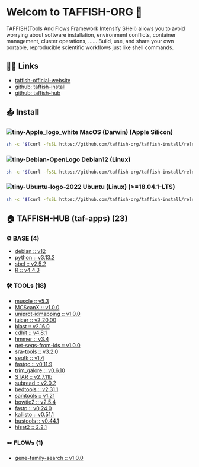 # Welcom to TAFFISH-ORG 👋

TAFFISH(Tools And Flows Framework Intensify SHell) allows you to avoid worrying about software installation, environment conflicts, container management, cluster operations, ...... Build, use, and share your own portable, reproducible scientific workflows just like shell commands.



## ⛓️‍💥 Links
- [taffish-official-website](https://taffish.com)
- [github: taffish-install](https://github.com/taffish-org/taffish-install)
- [github: taffish-hub](https://github.com/taffish-org/taffish-hub)



## 📥 Install

### ![tiny-Apple_logo_white](https://github.com/user-attachments/assets/36d1ec28-1577-4cd0-a10a-cdaf08952771) MacOS (Darwin) (Apple Silicon)

```bash
sh -c "$(curl -fsSL https://github.com/taffish-org/taffish-install/releases/download/v1.0.0/install-taffish-darwin-arm64-beta.sh)" -n
```

### ![tiny-Debian-OpenLogo](https://github.com/user-attachments/assets/fc2e8de9-fbfc-4675-8d37-5181474be5b3) Debian12 (Linux)

```bash
sh -c "$(curl -fsSL https://github.com/taffish-org/taffish-install/releases/download/v1.0.0/install-taffish-debian12-amd64-beta.sh)" -n
```

### ![tiny-Ubuntu-logo-2022](https://github.com/user-attachments/assets/fcdbcd66-0fe8-42a9-bf44-714c24d0fbdf) Ubuntu (Linux) (>=18.04.1-LTS)

```bash
sh -c "$(curl -fsSL https://github.com/taffish-org/taffish-install/releases/download/v1.0.0/install-taffish-ubuntu-amd64-beta.sh)" -n
```



## 🏠 TAFFISH-HUB (taf-apps) (23)

### ⚙️ BASE (4)
- [debian :: v12](https://github.com/taffish-org/debian)
- [python :: v3.13.2](https://github.com/taffish-org/python)
- [sbcl :: v2.5.2](https://github.com/taffish-org/sbcl)
- [R :: v4.4.3](https://github.com/taffish-org/R)

### 🛠️ TOOLs (18)
- [muscle :: v5.3](https://github.com/taffish-org/muscle)
- [MCScanX :: v1.0.0](https://github.com/taffish-org/MCScanX)
- [uniprot-idmapping :: v1.0.0](https://github.com/taffish-org/uniprot-idmapping)
- [juicer :: v2.20.00](https://github.com/taffish-org/juicer)
- [blast :: v2.16.0](https://github.com/taffish-org/blast)
- [cdhit :: v4.8.1](https://github.com/taffish-org/cdhit)
- [hmmer :: v3.4](https://github.com/taffish-org/hmmer)
- [get-seqs-from-ids :: v1.0.0](https://github.com/taffish-org/get-seqs-from-ids)
- [sra-tools :: v3.2.0](https://github.com/taffish-org/sra-tools)
- [seqtk :: v1.4](https://github.com/taffish-org/seqtk)
- [fastqc :: v0.11.9](https://github.com/taffish-org/fastqc)
- [trim_galore :: v0.6.10](https://github.com/taffish-org/trim_galore)
- [STAR :: v2.7.11b](https://github.com/taffish-org/STAR)
- [subread :: v2.0.2](https://github.com/taffish-org/subread)
- [bedtools :: v2.31.1](https://github.com/taffish-org/bedtools)
- [samtools :: v1.21](https://github.com/taffish-org/samtools)
- [bowtie2 :: v2.5.4](https://github.com/taffish-org/bowtie2)
- [fastp :: v0.24.0](https://github.com/taffish-org/fastp)
- [kallisto :: v0.51.1](https://github.com/taffish-org/kallisto)
- [bustools :: v0.44.1](https://github.com/taffish-org/bustools)
- [hisat2 :: 2.2.1](https://github.com/taffish-org/hisat2)

### 🪢 FLOWs (1)
- [gene-family-search :: v1.0.0](https://github.com/taffish-org/gene-family-search)
